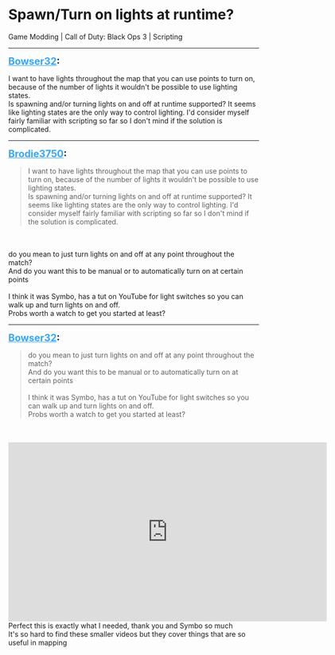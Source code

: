 # Spawn/Turn on lights at runtime?
Game Modding | Call of Duty: Black Ops 3 | Scripting

---
<strong style="font-size: 1.4em;"><span style="text-decoration: underline;text-decoration-color: #34a7f9;"><span style="color:#34a7f9;">Bowser32</span></span>:</strong>

<p>I want to have lights throughout the map that you can use points to turn on, because of the number of lights it wouldn&#39;t be possible to use lighting states. <br />Is spawning and/or turning lights on and off at runtime supported? It seems like lighting states are the only way to control lighting. I&#39;d consider myself fairly familiar with scripting so far so I don&#39;t mind if the solution is complicated.</p>

---
<strong style="font-size: 1.4em;"><span style="text-decoration: underline;text-decoration-color: #34a7f9;"><span style="color:#34a7f9;">Brodie3750</span></span>:</strong>

<p><blockquote>I want to have lights throughout the map that you can use points to turn on, because of the number of lights it wouldn&#39;t be possible to use lighting states.<br />Is spawning and/or turning lights on and off at runtime supported? It seems like lighting states are the only way to control lighting. I&#39;d consider myself fairly familiar with scripting so far so I don&#39;t mind if the solution is complicated.<br /></blockquote><br /> <br />do you mean to just turn lights on and off at any point throughout the match?<br />And do you want this to be manual or to automatically turn on at certain points<br /><br />I think it was Symbo, has a tut on YouTube for light switches so you can walk up and turn lights on and off.<br />Probs worth a watch to get you started at least?</p>

---
<strong style="font-size: 1.4em;"><span style="text-decoration: underline;text-decoration-color: #34a7f9;"><span style="color:#34a7f9;">Bowser32</span></span>:</strong>

<p><blockquote>do you mean to just turn lights on and off at any point throughout the match?<br />And do you want this to be manual or to automatically turn on at certain points<br /><br />I think it was Symbo, has a tut on YouTube for light switches so you can walk up and turn lights on and off.<br />Probs worth a watch to get you started at least?<br /></blockquote><br /><br /><iframe type="text/html" width="640" height="360" src="https://www.youtube.com/embed/uCXNySoMuqE" frameborder="0"></iframe><br />Perfect this is exactly what I needed, thank you and Symbo so much<br />It&#39;s so hard to find these smaller videos but they cover things that are so useful in mapping</p>
